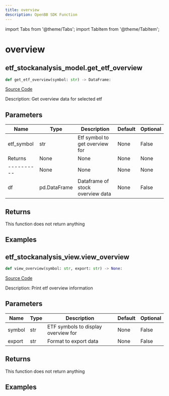 ```yaml
---
title: overview
description: OpenBB SDK Function
---
```


import Tabs from '@theme/Tabs';
import TabItem from '@theme/TabItem';

# overview

<Tabs>
<TabItem value="model" label="Model" default>

## etf_stockanalysis_model.get_etf_overview

```python title='openbb_terminal/etf/stockanalysis_model.py'
def get_etf_overview(symbol: str) -> DataFrame:
```
[Source Code](https://github.com/OpenBB-finance/OpenBBTerminal/tree/main/openbb_terminal/etf/stockanalysis_model.py#L50)

Description: Get overview data for selected etf

## Parameters

| Name | Type | Description | Default | Optional |
| ---- | ---- | ----------- | ------- | -------- |
| etf_symbol | str | Etf symbol to get overview for | None | False |
| Returns | None | None | None | None |
| ---------- | None | None | None | None |
| df | pd.DataFrame | Dataframe of stock overview data | None | False |

## Returns

This function does not return anything

## Examples



</TabItem>
<TabItem value="view" label="View">

## etf_stockanalysis_view.view_overview

```python title='openbb_terminal/etf/stockanalysis_view.py'
def view_overview(symbol: str, export: str) -> None:
```
[Source Code](https://github.com/OpenBB-finance/OpenBBTerminal/tree/main/openbb_terminal/etf/stockanalysis_view.py#L17)

Description: Print etf overview information

## Parameters

| Name | Type | Description | Default | Optional |
| ---- | ---- | ----------- | ------- | -------- |
| symbol | str | ETF symbols to display overview for | None | False |
| export | str | Format to export data | None | False |

## Returns

This function does not return anything

## Examples



</TabItem>
</Tabs>